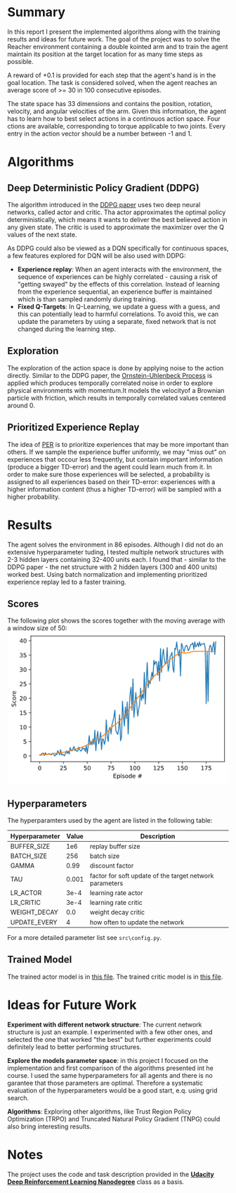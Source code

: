 # Summary

In this report I present the implemented algorithms along with the training results and ideas for future work. The goal of the project was to solve the Reacher environment containing a double kointed arm and to train the agent maintain its position at the target location for as many time steps as possible.

A reward of +0.1 is provided for each step that the agent's hand is in the goal location. The task is considered solved, when the agent reaches an average score of >= 30 in 100 consecutive episodes.

The state space has 33 dimensions and contains the position, rotation, velocity, and angular velocities of the arm. Given this information, the agent has to learn how to best select actions in a continouos action space. Four ctions are available, corresponding to torque applicable to two joints. Every entry in the action vector should be a number between -1 and 1.


# Algorithms
## Deep Deterministic Policy Gradient (DDPG)
The algorithm introduced in the [DDPG paper](https://arxiv.org/abs/1509.02971) uses two deep neural networks, called actor and critic. Tha actor approximates the optimal policy deterministically, which means it wants to deliver the best believed action in any given state. The critic is used to approximate the maximizer over the Q values of the next state.

As DDPG could also be viewed as a DQN specifically for continuous spaces, a few features explored  for DQN will be also used with DDPG:

- **Experience replay**: When an agent interacts with the environment, the sequence of experiences can be highly correlated - causing a risk of "getting swayed" by the effects of this correlation. Instead of learning from the experience sequential, an experience buffer is maintained which is than sampled randomly during training.
- **Fixed Q-Targets**: In Q-Learning, we update a guess with a guess, and this can potentially lead to harmful correlations. To avoid this, we can update the parameters by using a separate, fixed network that is not changed during the learning step.

## Exploration
The exploration of the action space is done by applying noise to the action directly. Similar to the DDPG paper, the [Ornstein-Uhlenbeck Process](https://en.wikipedia.org/wiki/Ornstein%E2%80%93Uhlenbeck_process) is applied which produces temporally correlated noise in order to explore physical environments with momentum.It models the velocityof a Brownian particle with friction, which results in temporally correlated values centered around 0.


## Prioritized Experience Replay
The idea of [PER](https://arxiv.org/abs/1511.05952) is to prioritize experiences that may be more important than others. If we sample the experience buffer uniformly, we may "miss out" on experiences that occour less frequently, but contain important information (produce a bigger TD-error) and the agent could learn much from it. In order to make sure those experiences will be selected, a probability is assigned to all experiences based on their TD-error: experiences with a higher information content (thus a higher TD-error) will be sampled with a higher probability.


# Results

The agent solves the environment in 86 episodes. 
Although I did not do an extensive hyperparameter tuding, I tested multiple network structures with 2-3 hidden layers containing 32-400 units each. I found that - similar to the DDPG paper - the net structure with 2 hidden layers (300 and 400 units) worked best. Using batch normalization and implementing prioritized experience replay led to a faster training.


## Scores
The following plot shows the scores together with the moving average with a window size of 50:
![scores](./results/scores.png)
## Hyperparameters
The hyperparamters used by the agent are listed in the following table:

| Hyperparameter | Value   | Description                                             |
|----------------|---------|---------------------------------------------------------|
| BUFFER_SIZE    | 1e6     | replay buffer size                                      |
| BATCH_SIZE     | 256     | batch size                                              |
| GAMMA          | 0.99    | discount factor                                         |
| TAU            | 0.001   | factor for soft update of the target network parameters |
| LR_ACTOR       | 3e-4    | learning rate actor                                     |
| LR_CRITIC      | 3e-4    | learning rate critic                                    |
| WEIGHT_DECAY   | 0.0     | weight decay critic                                     |
| UPDATE_EVERY   | 4       | how often to update the network                         |

For a more detailed parameter list see `src\config.py`.


## Trained Model
The trained actor model is in [this file](./results/actor.pth).
The trained critic model is in [this file](./results/critic.pth).

# Ideas for Future Work
**Experiment with different network structure**: The current network structure is just an example. I experimented with a few other ones, and selected the one that worked "the best" but further experiments could definitely lead to better performing structures.

**Explore the models parameter space**: in this project I focused on the implementation and first comparison of the algorithms presented int he course. I used the same hyperparameters for all agents and there is no garantee that those parameters are optimal. Therefore a systematic evaluation of the hyperparameters would be a good start, e.q. using grid search.

**Algorithms**: Exploring other algorithms, like Trust Region Policy Optimization (TRPO) and Truncated Natural Policy Gradient (TNPG) could also bring interesting results.

# Notes
The project uses the code and task description provided in the **[Udacity Deep Reinforcement Learning Nanodegree](https://www.udacity.com/course/deep-reinforcement-learning-nanodegree--nd893)**  class as a basis.
